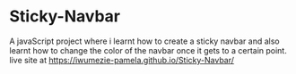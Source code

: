 # Sticky-Navbar
A javaScript project where i learnt how to create a sticky navbar and also learnt how to change the color of the navbar once it gets to a certain point.
 live site at https://iwumezie-pamela.github.io/Sticky-Navbar/

